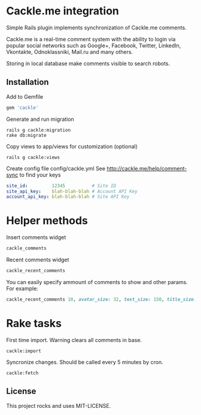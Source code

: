 Cackle.me integration
=====================

Simple Rails plugin implements synchronization of Cackle.me comments.

Cackle.me is a real-time comment system with the ability to login 
via popular social networks such as Google+, Facebook, Twitter, 
LinkedIn, Vkontakte, Odnoklassniki, Mail.ru and many others.

Storing in local database make comments visible to search robots.

Installation
------------

Add to Gemfile 
```ruby
gem 'cackle' 
```

Generate and run migration
```
rails g cackle:migration
rake db:migrate
```

Copy views to app/views for customization (optional)
```
rails g cackle:views
```

Create config file config/cackle.yml
See http://cackle.me/help/comment-sync to find your keys

```yml
site_id:         12345          # Site ID
site_api_key:    blah-blah-blah # Account API Key
account_api_key: blah-blah-blah # Site API Key
```

Helper methods
==============

Insert comments widget
```ruby
cackle_comments
```
Recent comments widget
```ruby
cackle_recent_comments
```
You can easily specify ammount of comments to show and other params. For example:
```ruby
cackle_recent_comments 10, avatar_size: 32, text_size: 150, title_size: 40 
```

Rake tasks
==========
First time import. Warning clears all comments in base.
```
cackle:import
```

Syncronize changes. Should be called every 5 minutes by cron.
```
cackle:fetch
```

License
-------
This project rocks and uses MIT-LICENSE.